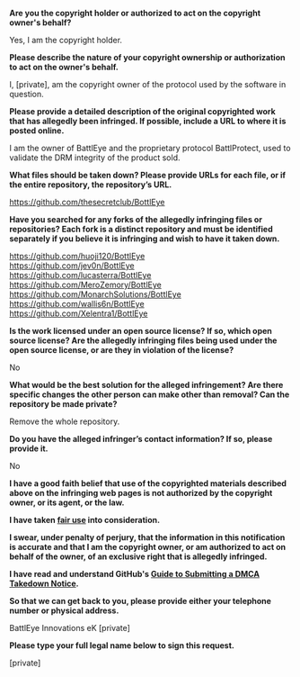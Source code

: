 **Are you the copyright holder or authorized to act on the copyright owner's behalf?**

Yes, I am the copyright holder.

**Please describe the nature of your copyright ownership or authorization to act on the owner's behalf.**

I, [private], am the copyright owner of the protocol used by the software in question.

**Please provide a detailed description of the original copyrighted work that has allegedly been infringed. If possible, include a URL to where it is posted online.**

I am the owner of BattlEye and the proprietary protocol BattlProtect, used to validate the DRM integrity of the product sold.

**What files should be taken down? Please provide URLs for each file, or if the entire repository, the repository’s URL.**

https://github.com/thesecretclub/BottlEye

**Have you searched for any forks of the allegedly infringing files or repositories? Each fork is a distinct repository and must be identified separately if you believe it is infringing and wish to have it taken down.**

https://github.com/huoji120/BottlEye  
https://github.com/jev0n/BottlEye  
https://github.com/lucasterra/BottlEye  
https://github.com/MeroZemory/BottlEye  
https://github.com/MonarchSolutions/BottlEye  
https://github.com/wallis6n/BottlEye  
https://github.com/Xelentra1/BottlEye  

**Is the work licensed under an open source license? If so, which open source license? Are the allegedly infringing files being used under the open source license, or are they in violation of the license?**

No

**What would be the best solution for the alleged infringement? Are there specific changes the other person can make other than removal? Can the repository be made private?**

Remove the whole repository.

**Do you have the alleged infringer’s contact information? If so, please provide it.**

No

**I have a good faith belief that use of the copyrighted materials described above on the infringing web pages is not authorized by the copyright owner, or its agent, or the law.**

**I have taken <a href="https://www.lumendatabase.org/topics/22">fair use</a> into consideration.**

**I swear, under penalty of perjury, that the information in this notification is accurate and that I am the copyright owner, or am authorized to act on behalf of the owner, of an exclusive right that is allegedly infringed.**

**I have read and understand GitHub's <a href="https://docs.github.com/articles/guide-to-submitting-a-dmca-takedown-notice/">Guide to Submitting a DMCA Takedown Notice</a>.**

**So that we can get back to you, please provide either your telephone number or physical address.**

BattlEye Innovations eK
[private]  

**Please type your full legal name below to sign this request.**

[private]  
